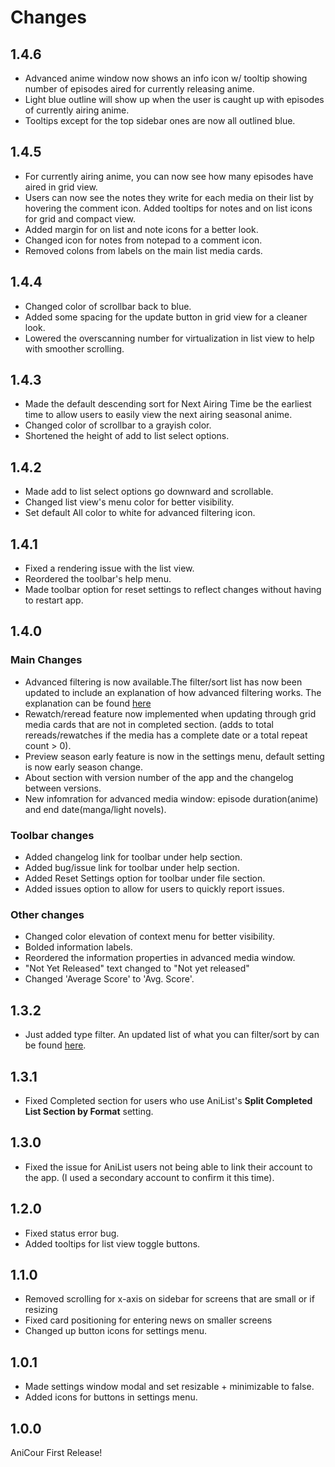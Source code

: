 # Changes

## 1.4.6

- Advanced anime window now shows an info icon w/ tooltip showing number of episodes aired for currently releasing anime.
- Light blue outline will show up when the user is caught up with episodes of currently airing anime.
- Tooltips except for the top sidebar ones are now all outlined blue.

## 1.4.5

- For currently airing anime, you can now see how many episodes have aired in grid view.
- Users can now see the notes they write for each media on their list by hovering the comment icon. Added tooltips for notes and on list icons for grid and compact view.
- Added margin for on list and note icons for a better look.
- Changed icon for notes from notepad to a comment icon.
- Removed colons from labels on the main list media cards.

## 1.4.4

- Changed color of scrollbar back to blue.
- Added some spacing for the update button in grid view for a cleaner look.
- Lowered the overscanning number for virtualization in list view to help with smoother scrolling.

## 1.4.3

- Made the default descending sort for Next Airing Time be the earliest time to allow users to easily view the next airing seasonal anime.
- Changed color of scrollbar to a grayish color.
- Shortened the height of add to list select options.

## 1.4.2

- Made add to list select options go downward and scrollable.
- Changed list view's menu color for better visibility.
- Set default All color to white for advanced filtering icon.

## 1.4.1

- Fixed a rendering issue with the list view.
- Reordered the toolbar's help menu.
- Made toolbar option for reset settings to reflect changes without having to restart app.

## 1.4.0

### Main Changes

- Advanced filtering is now available.The filter/sort list has now been updated to include an explanation of how advanced filtering works. The explanation can be found [here](https://github.com/ReStartQ/anicour/blob/main/help/FilterAndSortList.md)
- Rewatch/reread feature now implemented when updating through grid media cards that are not in completed section.
  (adds to total rereads/rewatches if the media has a complete date or a total repeat count > 0).
- Preview season early feature is now in the settings menu, default setting is now early season change.
- About section with version number of the app and the changelog between versions.
- New infomration for advanced media window: episode duration(anime) and end date(manga/light novels).

### Toolbar changes

- Added changelog link for toolbar under help section.
- Added bug/issue link for toolbar under help section.
- Added Reset Settings option for toolbar under file section.
- Added issues option to allow for users to quickly report issues.

### Other changes

- Changed color elevation of context menu for better visibility.
- Bolded information labels.
- Reordered the information properties in advanced media window.
- "Not Yet Released" text changed to "Not yet released"
- Changed 'Average Score' to 'Avg. Score'.

## 1.3.2

- Just added type filter. An updated list of what you can filter/sort by can be found [here](https://github.com/ReStartQ/anicour/blob/main/help/FilterAndSortList.md).

## 1.3.1

- Fixed Completed section for users who use AniList's **Split Completed List Section by Format** setting.

## 1.3.0

- Fixed the issue for AniList users not being able to link their account to the app. (I used a secondary account to confirm it this time).

## 1.2.0

- Fixed status error bug.
- Added tooltips for list view toggle buttons.

## 1.1.0

- Removed scrolling for x-axis on sidebar for screens that are small or if resizing
- Fixed card positioning for entering news on smaller screens
- Changed up button icons for settings menu.

## 1.0.1

- Made settings window modal and set resizable + minimizable to false.
- Added icons for buttons in settings menu.

## 1.0.0

AniCour First Release!
